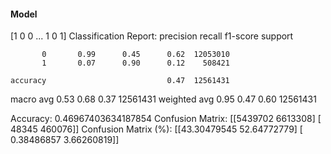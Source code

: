 #### Model
[1 0 0 ... 1 0 1]
Classification Report:
              precision    recall  f1-score   support

           0       0.99      0.45      0.62  12053010
           1       0.07      0.90      0.12    508421

    accuracy                           0.47  12561431
   macro avg       0.53      0.68      0.37  12561431
weighted avg       0.95      0.47      0.60  12561431

Accuracy: 0.46967403634187854
Confusion Matrix:
[[5439702 6613308]
 [  48345  460076]]
Confusion Matrix (%):
[[43.30479545 52.64772779]
 [ 0.38486857  3.66260819]]
